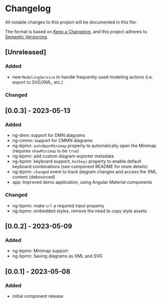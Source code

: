 # Changelog

All notable changes to this project will be documented in this file.

The format is based on [Keep a Changelog](https://keepachangelog.com/en/1.0.0/),
and this project adheres to [Semantic Versioning](https://semver.org/spec/v2.0.0.html).

## [Unreleased]

### Added

- new `ModelingService` to handle frequently used modeling actions (i.e. export to SVG/XML, etc.)

### Changed

## [0.0.3] - 2023-05-13

### Added

- ng-dmn: support for DMN diagrams
- ng-cmmn: support for CMMN diagrams
- ng-bpmn: `autoOpenMinimap` property to automatically open the Minimap (requires `showMinimap` to be `true`)
- ng-bpmn: add custom diagram exporter metadata
- ng-bpmn: keyboard support, `hotkeys` property to enable default keyboard combinations (see component README for more details)
- ng-bpmn: `changed` event to track diagram changes and access the XML content (debounced)
- app: Improved demo application, using Angular Material components

### Changed

- ng-bpmn: make `url` a required input property
- ng-bpmn: embedded styles, remove the need to copy style assets

## [0.0.2] - 2023-05-09

### Added

- ng-bpmn: Minimap support
- ng-bpmn: Saving diagrams as XML and SVG

## [0.0.1] - 2023-05-08

### Added

- initial component release
